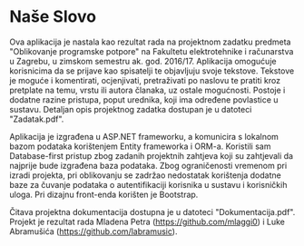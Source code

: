 # Naše Slovo
Ova aplikacija je nastala kao rezultat rada na projektnom zadatku predmeta "Oblikovanje programske potpore" na Fakultetu elektrotehnike i računarstva u Zagrebu, u zimskom semestru ak. god. 2016/17. Aplikacija omogućuje korisnicima da se prijave kao spisatelji te objavljuju svoje tekstove. Tekstove je moguće i komentirati, ocjenjivati, pretraživati po naslovu te pratiti kroz pretplate na temu, vrstu ili autora članaka, uz ostale mogućnosti. Postoje i dodatne razine pristupa, poput urednika, koji ima određene povlastice u sustavu. Detaljan opis projektnog zadatka dostupan je u datoteci "Zadatak.pdf".

Aplikacija je izgrađena u ASP.NET frameworku, a komunicira s lokalnom bazom podataka korištenjem Entity frameworka i ORM-a. Koristili sam Database-first pristup zbog zadanih projektnih zahtjeva koji su zahtjevali da najprije bude izgrađena baza podataka. Zbog ograničenosti vremenom pri izradi projekta, pri oblikovanju se zadržao nedostatak korištenja dodatne baze za čuvanje podataka o autentifikaciji korisnika u sustavu i korisničkih uloga. Pri dizajnu front-enda korišten je Bootstrap.

Čitava projektna dokumentacija dostupna je u datoteci "Dokumentacija.pdf".
Projekt je rezultat rada Mladena Petra (https://github.com/mlaggi0) i Luke Abramušića (https://github.com/labramusic).
